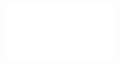 <div style="width: 98%;height: 98%;">
    <iframe src="index.html" frameborder="0"></iframe>
</div>
